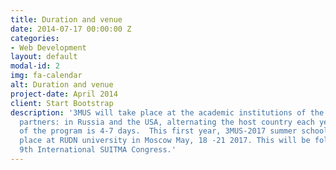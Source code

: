 ```yaml
---
title: Duration and venue
date: 2014-07-17 00:00:00 Z
categories:
- Web Development
layout: default
modal-id: 2
img: fa-calendar
alt: Duration and venue
project-date: April 2014
client: Start Bootstrap
description: '3MUS will take place at the academic institutions of the organizing
  partners: in Russia and the USA, alternating the host country each year. The duration
  of the program is 4-7 days.  This first year, 3MUS-2017 summer school will take
  place at RUDN university in Moscow May, 18 -21 2017. This will be followed by the
  9th International SUITMA Congress.'
---
```



